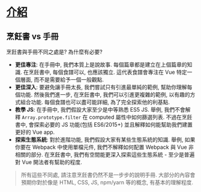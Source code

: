 # [介紹](https://vuejs.org/v2/cookbook/index.html)

## 烹飪書 vs 手冊

烹飪書與手冊不同之處是? 為什麼有必要?

- **更佳專注**: 在手冊中, 我們本質上是說故事. 每個篇章都是建立在上個篇章的知識. 在烹飪書中, 每個食譜可以, 也應該獨立. 這代表食譜會專注在 Vue 特定一個層面, 而不是需要給予一個一般觀點.
- **更佳深入**: 要避免讓手冊太長, 我們嘗試只有引進最單純的範例, 幫助你理解每個功能. 然後我們進一步, 在烹飪書中, 我們可以引進更複雜的範例, 以有趣的方式組合功能. 每個食譜也可以盡可能詳細, 為了完全探索他的利基點.
- **教學 JS**: 在手冊中, 我們假設大家至少是中等熟悉 ES5 JS. 舉例, 我們不會解釋 `Array.prototype.filter` 在 computed 屬性中如何篩選列表. 不過在烹飪書中, 會探索必要的 JS 功能(包括 ES6/2015+) 並且解釋如何能幫助我們建置更好的 Vue app.
- **探索生態系統**: 對於進階功能, 我們假設大家有某些生態系統的知識. 舉例, 如果你要在 Webpack 中使用單檔元件, 我們不解釋如何配置 Webpack 與 Vue 非相關的部分. 在烹飪書中, 我們有空間能更深入探索這些生態系統 - 至少是普遍對 Vue 開法者有幫助的程度.

> 所有這些不同處, 請注意烹飪書仍然不是一步步的說明手冊. 大部分的內容會預期你對於像是 HTML, CSS, JS, npm/yarn 等的概念, 有基本的理解程度.
